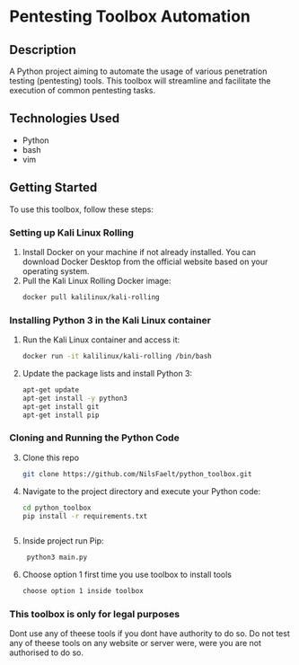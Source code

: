 # Pentesting Toolbox Automation

## Description
A Python project aiming to automate the usage of various penetration testing (pentesting) tools. This toolbox will streamline and facilitate the execution of common pentesting tasks.

## Technologies Used
- Python
- bash
- vim

## Getting Started
To use this toolbox, follow these steps:

### Setting up Kali Linux Rolling
1. Install Docker on your machine if not already installed. You can download Docker Desktop from the official website based on your operating system.
2. Pull the Kali Linux Rolling Docker image:
    ```bash
    docker pull kalilinux/kali-rolling
    ```

### Installing Python 3 in the Kali Linux container
1. Run the Kali Linux container and access it:
    ```bash
    docker run -it kalilinux/kali-rolling /bin/bash
    ```
2. Update the package lists and install Python 3:
    ```bash
    apt-get update
    apt-get install -y python3
    apt-get install git
    apt-get install pip
    ```

### Cloning and Running the Python Code
3. Clone this repo
    ```bash
    git clone https://github.com/NilsFaelt/python_toolbox.git
    ```
4. Navigate to the project directory and execute your Python code:
    ```bash
    cd python_toolbox
    pip install -r requirements.txt
    ```
    ```
5. Inside project run Pip:
   ```bash
    python3 main.py
    ```
6. Choose option 1 first time you use toolbox to install tools
    ```bash
    choose option 1 inside toolbox
    ```

### This toolbox is only for legal purposes
  Dont use any of theese tools if you dont have authority to do so.
  Do not test any of theese tools on any website or server were, were you are not authorised to do so.
